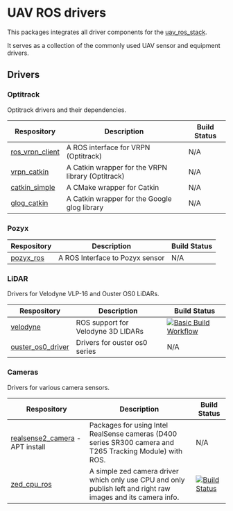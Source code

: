 # UAV ROS drivers

This packages integrates all driver components for the  [uav_ros_stack](https://github.com/lmark1/uav_ros_stack).  

It serves as a collection of the commonly used UAV sensor and equipment drivers.

## Drivers

### Optitrack

Optitrack drivers and their dependencies.

| Respository | Description | Build Status |
|----|----|----|
| [ros_vrpn_client](https://github.com/ethz-asl/ros_vrpn_client) | A ROS interface for VRPN (Optitrack) | N/A |
| [vrpn_catkin](https://github.com/ethz-asl/vrpn_catkin) | A Catkin wrapper for the VRPN library (Optitrack) | N/A |
| [catkin_simple](https://github.com/catkin/catkin_simple) | A CMake wrapper for Catkin | N/A |
| [glog_catkin](https://github.com/ethz-asl/glog_catkin) | A Catkin wrapper for the Google glog library | N/A |

### Pozyx

| Respository | Description | Build Status |
|----|----|----|
| [pozyx_ros](https://github.com/larics/pozyx_ros/) | A ROS Interface to Pozyx sensor | N/A |


### LiDAR

Drivers for Velodyne VLP-16 and Ouster OS0 LiDARs.

| Respository | Description | Build Status |
|----|----|----|
| [velodyne](https://github.com/ros-drivers/velodyne) | ROS support for Velodyne 3D LIDARs | [![Basic Build Workflow](https://github.com/ros-drivers/velodyne/actions/workflows/basic-build-ci.yaml/badge.svg?branch=master)](https://github.com/ros-drivers/velodyne/actions/workflows/basic-build-ci.yaml) |
| [ouster_os0_driver](https://github.com/larics/ouster_os0_driver) | Drivers for ouster os0 series | N/A |

### Cameras

Drivers for various camera sensors.

| Respository | Description | Build Status |
|----|----|----|
|[realsense2_camera](https://github.com/IntelRealSense/realsense-ros) - APT install | Packages for using Intel RealSense cameras (D400 series SR300 camera and T265 Tracking Module) with ROS.| N/A |
| [zed_cpu_ros](https://github.com/willdzeng/zed_cpu_ros) | A simple zed camera driver which only use CPU and only publish left and right raw images and its camera info. | [![Build Status](https://travis-ci.org/willdzeng/zed_cpu_ros.svg?branch=master)](https://travis-ci.org/willdzeng/zed_cpu_ros) |